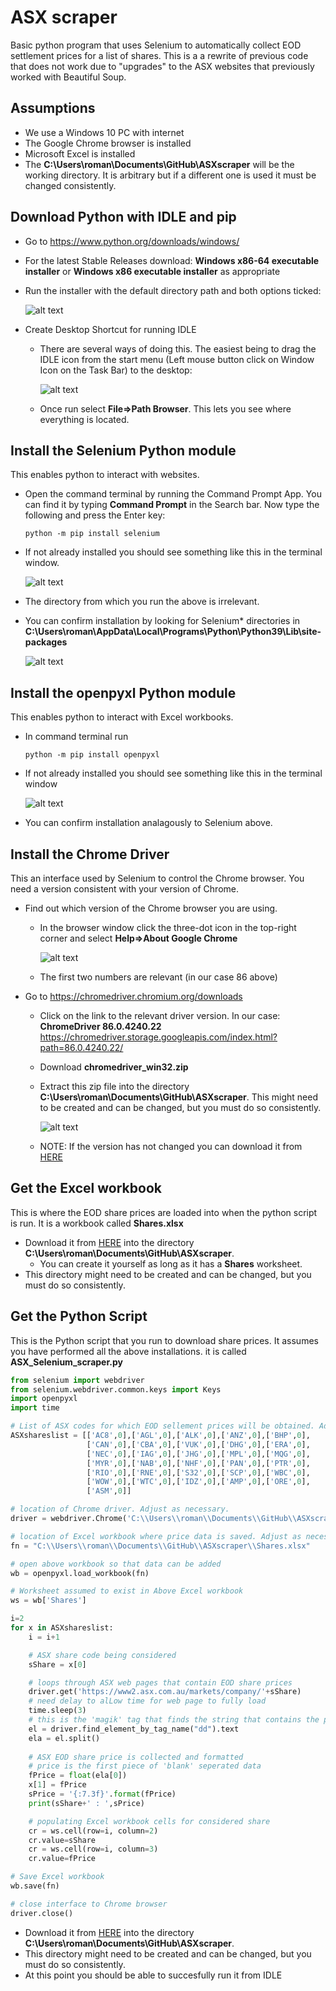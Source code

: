 # ASX scraper

Basic python program that uses Selenium to automatically collect EOD settlement prices for a list of shares. This is a a rewrite of previous code that does not work due to "upgrades" to the ASX websites that previously worked with Beautiful Soup.

## Assumptions

 - We use a Windows 10 PC with internet
 - The Google Chrome browser is installed
 - Microsoft Excel is installed
 - The **C:\Users\roman\Documents\GitHub\ASXscraper** will be the working directory. It is arbitrary but if a different one is used it must be changed consistently.

## Download Python with IDLE and pip

- Go to https://www.python.org/downloads/windows/
- For the latest Stable Releases download: **Windows x86-64 executable installer** or **Windows x86 executable installer** as appropriate
- Run the installer with the default directory path and both options ticked:

  ![alt text](images/PythonInstall.png "Python Install")
- Create Desktop Shortcut for running IDLE
  - There are several ways of doing this. The easiest being to drag the IDLE icon from the start menu (Left mouse button click on Window Icon on the Task Bar) to the desktop:

    ![alt text](images/PythonInstall2.png "Python Desktop Shortcut")
  - Once run select **File=>Path Browser**. This lets you see where everything is located.

## Install the Selenium Python module

This enables python to interact with websites.

- Open the command terminal by running the Command Prompt App. You can find it by typing **Command Prompt** in the Search bar. Now type the following and press the Enter key:
  ``` 
  python -m pip install selenium
  ```
- If not already installed you should see something like this in the terminal window.

  ![alt text](images/SeleniumInstall.png "Selenium Install")
- The directory from which you run the above is irrelevant.
- You can confirm installation by looking for Selenium* directories in
**C:\Users\roman\AppData\Local\Programs\Python\Python39\Lib\site-packages**

  ![alt text](images/SeleniumInstall2.png "Selenium Install2")

## Install the openpyxl Python module

This enables python to interact with Excel workbooks.

- In command terminal run
  ``` 
  python -m pip install openpyxl
  ```
- If not already installed you should see something like this in the terminal window

  ![alt text](images/OpenpyxlInstall.png "Selenium Install")
- You can confirm installation analagously to Selenium above.

## Install the Chrome Driver

This an interface used by Selenium to control the Chrome browser. You need a version consistent with your version of Chrome.

- Find out which version of the Chrome browser you are using.
  - In the browser window click the three-dot icon in the top-right corner and select **Help=>About Google Chrome**

    ![alt text](images/Chrome.png "Chrome version")
  - The first two numbers are relevant (in our case 86 above)

- Go to https://chromedriver.chromium.org/downloads
  - Click on the link to the relevant driver version. In our case: **ChromeDriver 86.0.4240.22**
  https://chromedriver.storage.googleapis.com/index.html?path=86.0.4240.22/
  - Download **chromedriver_win32.zip**
  - Extract this zip file into the directory **C:\Users\roman\Documents\GitHub\ASXscraper**. This might need to be created and can be changed, but you must do so consistently.

    ![alt text](images/Chrome2.png "Selenium Install")

  - NOTE: If the version has not changed you can download it from [HERE](chromedriver.exe)

## Get the Excel workbook

This is where the EOD share prices are loaded into when the python script is run. It is a workbook called **Shares.xlsx**

- Download it from [HERE](Shares.xlsx) into the directory **C:\Users\roman\Documents\GitHub\ASXscraper**.
  - You can create it yourself as long as it has a **Shares** worksheet.
- This directory might need to be created and can be changed, but you must do so consistently.

## Get the Python Script

This is the Python script that you run to download share prices. It assumes you have performed all the above installations. it is called **ASX_Selenium_scraper.py**

```python
from selenium import webdriver
from selenium.webdriver.common.keys import Keys
import openpyxl
import time

# List of ASX codes for which EOD sellement prices will be obtained. Adjust as desired.
ASXshareslist = [['AC8',0],['AGL',0],['ALK',0],['ANZ',0],['BHP',0],
                 ['CAN',0],['CBA',0],['VUK',0],['DHG',0],['ERA',0],
                 ['NEC',0],['IAG',0],['JHG',0],['MPL',0],['MQG',0],
                 ['MYR',0],['NAB',0],['NHF',0],['PAN',0],['PTR',0],
                 ['RIO',0],['RNE',0],['S32',0],['SCP',0],['WBC',0],
                 ['WOW',0],['WTC',0],['IDZ',0],['AMP',0],['ORE',0],
                 ['ASM',0]]

# location of Chrome driver. Adjust as necessary.
driver = webdriver.Chrome('C:\\Users\\roman\\Documents\\GitHub\\ASXscraper\\chromedriver.exe')

# location of Excel workbook where price data is saved. Adjust as necessary.
fn = "C:\\Users\\roman\\Documents\\GitHub\\ASXscraper\\Shares.xlsx"

# open above workbook so that data can be added
wb = openpyxl.load_workbook(fn)

# Worksheet assumed to exist in Above Excel workbook
ws = wb['Shares'] 

i=2
for x in ASXshareslist:
    i = i+1

    # ASX share code being considered
    sShare = x[0]

    # loops through ASX web pages that contain EOD share prices
    driver.get('https://www2.asx.com.au/markets/company/'+sShare)
    # need delay to alLow time for web page to fully load
    time.sleep(3)
    # this is the 'magik' tag that finds the string that contains the price (and some other data)
    el = driver.find_element_by_tag_name("dd").text
    ela = el.split()
    
    # ASX EOD share price is collected and formatted
    # price is the first piece of 'blank' seperated data
    fPrice = float(ela[0])
    x[1] = fPrice
    sPrice = '{:7.3f}'.format(fPrice)
    print(sShare+' : ',sPrice)

    # populating Excel workbook cells for considered share
    cr = ws.cell(row=i, column=2)
    cr.value=sShare
    cr = ws.cell(row=i, column=3)
    cr.value=fPrice

# Save Excel workbook
wb.save(fn)

# close interface to Chrome browser
driver.close()
```

- Download it from [HERE](ASX_Selenium_scraper.py) into the directory **C:\Users\roman\Documents\GitHub\ASXscraper**.
- This directory might need to be created and can be changed, but you must do so consistently.
- At this point you should be able to succesfully run it from IDLE 